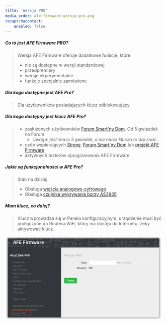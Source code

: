 ```yaml
---
title: 'Wersja PRO'
media_order: afe-firmware-wersja-pro.png
recaptchacontact:
    enabled: false
---
```


##### Co to jest AFE Firmware PRO?
> Wersja AFE Firmware oferuje dodatkowe funkcje, które:
>	* nie są dostępne w wersji standardowej
>	* przedpremiery
>	* wersje ekperymentalne
>	* funkcje specjalnie zamówione 

##### Dla kogo dostępne jest AFE Pro?
> Dla użytkowników posiadających klucz odblokowujący.

##### Dla kogo dostępny jest klucz AFE Pro?
>* zasłużonych użytkownków [Forum Smart'ny Dom](https://forum.smartnydom.pl?target=_blank). Od 5 gwiazdek na Forum. 
>	* _Uwaga: jeśli masz 5 gwiadek, a nie masz klucza to daj znać._
>* osób wspierających [Stronę](https://www.smartnydom.pl?target=_blank), [Forum Smart'ny Dom](https://forum.smartnydom.pl?target=_blank) lub [projekt AFE Firmware](https://pl.donate.afe-firmware.smartnydom.pl?target=_blank)
>* aktywnych testerów oprogramownia AFE Firmware

##### Jakie są funkcjonalności w AFE Pro?
> Stan na dzisiaj
>* Obsługa [wejścia analogowo-cyfrowago](/konfiguracja/konfiguracja-urzadzenia/konfiguracja-wejscie-analogowe)
>* Obsługa [czujnika wykrywania burzy AS3935](/konfiguracja/konfiguracja-urzadzenia/konfiguracja-czujnikow/as3935)


##### Mam klucz, co dalej?
> Klucz wprowadza się w Panelu konfiguracyjnym, urządzenie musi być podłączone do Routera WiFi, który ma dostęp do Internetu, żeby aktywować klucz.
 
 ![](afe-firmware-wersja-pro.png)